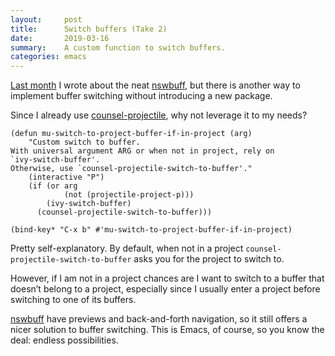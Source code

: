 ```yaml
---
layout:     post
title:      Switch buffers (Take 2)
date:       2019-03-16
summary:    A custom function to switch buffers.
categories: emacs
---
```


[Last month](https://manuel-uberti.github.io/emacs/2019/02/05/nswbuff/) I wrote
about the neat [nswbuff](https://github.com/joostkremers/nswbuff), but there is
another way to implement buffer switching without introducing a new package.

Since I already use
[counsel-projectile](https://github.com/ericdanan/counsel-projectile), why not
leverage it to my needs?

``` emacs-lisp
(defun mu-switch-to-project-buffer-if-in-project (arg)
    "Custom switch to buffer.
With universal argument ARG or when not in project, rely on
`ivy-switch-buffer'.
Otherwise, use `counsel-projectile-switch-to-buffer'."
    (interactive "P")
    (if (or arg
            (not (projectile-project-p)))
        (ivy-switch-buffer)
      (counsel-projectile-switch-to-buffer)))

(bind-key* "C-x b" #'mu-switch-to-project-buffer-if-in-project)
```

Pretty self-explanatory. By default, when not in a project
`counsel-projectile-switch-to-buffer` asks you for the project to switch to.

However, if I am not in a project chances are I want to switch to a buffer that
doesn’t belong to a project, especially since I usually enter a project before
switching to one of its buffers.

[nswbuff](https://github.com/joostkremers/nswbuff) have previews and
back-and-forth navigation, so it still offers a nicer solution to buffer
switching. This is Emacs, of course, so you know the deal: endless
possibilities.
